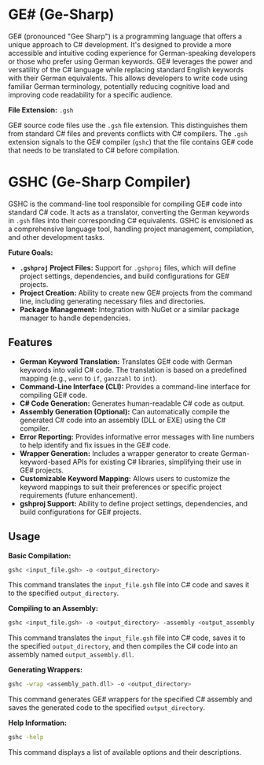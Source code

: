 # GE# (Ge-Sharp)

GE# (pronounced "Gee Sharp") is a programming language that offers a unique approach to C# development. It's designed to provide a more accessible and intuitive coding experience for German-speaking developers or those who prefer using German keywords. GE# leverages the power and versatility of the C# language while replacing standard English keywords with their German equivalents. This allows developers to write code using familiar German terminology, potentially reducing cognitive load and improving code readability for a specific audience.

**File Extension:** `.gsh`

GE# source code files use the `.gsh` file extension. This distinguishes them from standard C# files and prevents conflicts with C# compilers. The `.gsh` extension signals to the GE# compiler (`gshc`) that the file contains GE# code that needs to be translated to C# before compilation.

# GSHC (Ge-Sharp Compiler)

GSHC is the command-line tool responsible for compiling GE# code into standard C# code. It acts as a translator, converting the German keywords in `.gsh` files into their corresponding C# equivalents. GSHC is envisioned as a comprehensive language tool, handling project management, compilation, and other development tasks.

**Future Goals:**

*   **`.gshproj` Project Files:** Support for `.gshproj` files, which will define project settings, dependencies, and build configurations for GE# projects.
*   **Project Creation:** Ability to create new GE# projects from the command line, including generating necessary files and directories.
*   **Package Management:** Integration with NuGet or a similar package manager to handle dependencies.

## Features

*   **German Keyword Translation:** Translates GE# code with German keywords into valid C# code. The translation is based on a predefined mapping (e.g., `wenn` to `if`, `ganzzahl` to `int`).
*   **Command-Line Interface (CLI):** Provides a command-line interface for compiling GE# code.
*   **C# Code Generation:** Generates human-readable C# code as output.
*   **Assembly Generation (Optional):** Can automatically compile the generated C# code into an assembly (DLL or EXE) using the C# compiler.
*   **Error Reporting:** Provides informative error messages with line numbers to help identify and fix issues in the GE# code.
*   **Wrapper Generation:** Includes a wrapper generator to create German-keyword-based APIs for existing C# libraries, simplifying their use in GE# projects.
*   **Customizable Keyword Mapping:** Allows users to customize the keyword mappings to suit their preferences or specific project requirements (future enhancement).
*    **gshproj Support:** Ability to define project settings, dependencies, and build configurations for GE# projects.

## Usage

**Basic Compilation:**

```bash
gshc <input_file.gsh> -o <output_directory>
```

This command translates the `input_file.gsh` file into C# code and saves it to the specified `output_directory`.

**Compiling to an Assembly:**

```bash
gshc <input_file.gsh> -o <output_directory> -assembly <output_assembly.dll>
```

This command translates the `input_file.gsh` file into C# code, saves it to the specified `output_directory`, and then compiles the C# code into an assembly named `output_assembly.dll`.

**Generating Wrappers:**

```bash
gshc -wrap <assembly_path.dll> -o <output_directory>
```

This command generates GE# wrappers for the specified C# assembly and saves the generated code to the specified `output_directory`.

**Help Information:**

```bash
gshc -help
```

This command displays a list of available options and their descriptions.